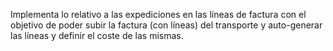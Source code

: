 Implementa lo relativo a las expediciones en las líneas de factura con el objetivo de poder subir la factura (con líneas) del transporte y auto-generar las líneas y definir el coste de las mismas.
